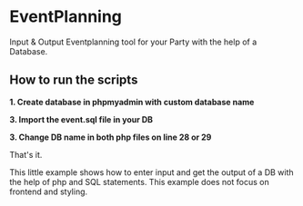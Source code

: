 # EventPlanning
Input &amp; Output Eventplanning tool for your Party with the help of a Database.

## How to run the scripts
**1. Create database in phpmyadmin with custom database name**

**3. Import the event.sql file in your DB**

**3. Change DB name in both php files on line 28 or 29**

That's it.

This little example shows how to enter input and get the output of a DB with the help of php and SQL statements.
This example does not focus on frontend and styling. 

